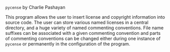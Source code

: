 `pycense` by Charlie Pashayan

This program allows the user to insert license and copyright information into source code.  The user can store various named licenses in a central directory, and a huge variety of named commenting conventions.  File name suffixes can be associated with a given commenting convention and parts of commenting conventions can be changed either during one instance of `pycense` or permanently in the configuration of the program.


